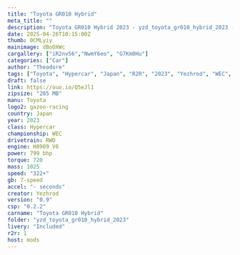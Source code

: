 ```yaml
--- 
title: "Toyota GR010 Hybrid"
meta_title: ""
description: "Toyota GR010 Hybrid 2023 - yzd_toyota_gr010_hybrid_2023 - by Yezhdrod, Michelotto, ready to race!"
date: 2025-04-26T10:15:00Z
thumb: 0CMLyiy
mainimage: dBoOXWc
cargallery: ["iR2nv56","NwmY6eo", "G7Km0Hu"]
categories: ["Car"]
author: "Theodore"
tags: ["Toyota", "Hypercar", "Japan", "R2R", "2023", "Yezhrod", "WEC", "Le Mans Prototype"]
draft: false
link: https://ouo.io/Q5eJl1
zipsize: "285 MB"
manu: Toyota
logo2: gazoo-racing
country: Japan
year: 2023
class: Hypercar
championship: WEC
drivetrain: RWD
engine: H8909 V6
power: 799 bhp
torque: 720
mass: 1025
speed: "322+"
gb: 7-speed
accel: "- seconds"
creator: Yezhrod
version: "0.9"
csp: "0.2.2"
carname: "Toyota GR010 Hybrid"
folder: "yzd_toyota_gr010_hybrid_2023"
livery: "Included"
r2r: 1
host: mods
---
```


